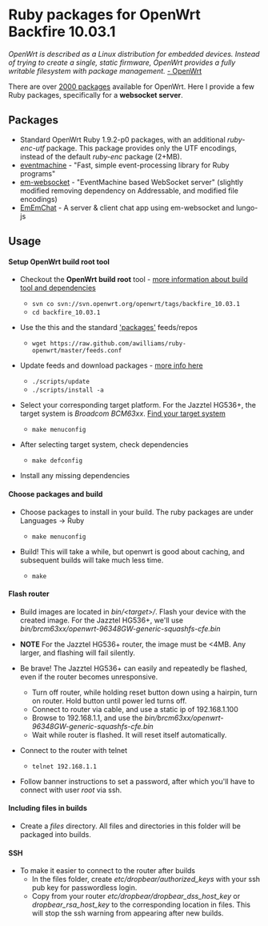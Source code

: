 # Ruby packages for OpenWrt Backfire 10.03.1 #

*OpenWrt is described as a Linux distribution for embedded devices. Instead of trying to create a single, static firmware, OpenWrt provides a fully writable filesystem with package management.* [-  OpenWrt](https://openwrt.org/)

There are over [2000 packages](http://downloads.openwrt.org/backfire/10.03.1/brcm63xx/packages/) available for OpenWrt. Here I provide a few Ruby packages, specifically for a **websocket server**.

## Packages

 * Standard OpenWrt Ruby 1.9.2-p0 packages, with an additional *ruby-enc-utf* package. This package provides only the UTF encodings, instead of the default *ruby-enc* package (2+MB).
 * [eventmachine](https://github.com/awilliams/eventmachine) - "Fast, simple event-processing library for Ruby programs"
 * [em-websocket](https://github.com/awilliams/em-websocket) - "EventMachine based WebSocket server" (slightly modified removing dependency on Addressable, and modified file encodings) 
 * [EmEmChat](https://github.com/awilliams/EmEmChat) - A server & client chat app using em-websocket and lungo-js

## Usage

#### Setup OpenWrt build root tool

 * Checkout the **OpenWrt build root** tool - [more information about build tool and dependencies](http://wiki.openwrt.org/doc/howto/buildroot.exigence)
   * `svn co svn://svn.openwrt.org/openwrt/tags/backfire_10.03.1`
   * `cd backfire_10.03.1`

 * Use the this and the standard ['packages'](http://downloads.openwrt.org/backfire/10.03.1/brcm63xx/packages/) feeds/repos
   * `wget https://raw.github.com/awilliams/ruby-openwrt/master/feeds.conf`

 * Update feeds and download packages - [more info here](http://wiki.openwrt.org/doc/howto/build)
   * `./scripts/update`
   * `./scripts/install -a`

 * Select your corresponding target platform. For the Jazztel HG536+, the target system is *Broadcom BCM63xx*. [Find your target system](http://wiki.openwrt.org/toh/start)
   * `make menuconfig`
 
 * After selecting target system, check dependencies
   * `make defconfig`

 * Install any missing dependencies

#### Choose packages and build

 * Choose packages to install in your build. The ruby packages are under Languages -> Ruby
   * `make menuconfig`

 * Build! This will take a while, but openwrt is good about caching, and subsequent builds will take much less time.
   * `make`

#### Flash router

 * Build images are located in *bin/\<target\>/*. Flash your device with the created image. For the Jazztel HG536+, we'll use *bin/brcm63xx/openwrt-96348GW-generic-squashfs-cfe.bin*
 
 * **NOTE** For the Jazztel HG536+ router, the image must be <4MB. Any larger, and flashing will fail silently.

 * Be brave! The Jazztel HG536+ can easily and repeatedly be flashed, even if the router becomes unresponsive.
   * Turn off router, while holding reset button down using a hairpin, turn on router. Hold button until power led turns off.
   * Connect to router via cable, and use a static ip of 192.168.1.100
   * Browse to 192.168.1.1, and use the *bin/brcm63xx/openwrt-96348GW-generic-squashfs-cfe.bin*
   * Wait while router is flashed. It will reset itself automatically.

 * Connect to the router with telnet
   * `telnet 192.168.1.1`

 * Follow banner instructions to set a password, after which you'll have to connect with user *root* via ssh.

#### Including files in builds

 * Create a *files* directory. All files and directories in this folder will be packaged into builds. 

#### SSH

 * To make it easier to connect to the router after builds
   * In the files folder, create *etc/dropbear/authorized_keys* with your ssh pub key for passwordless login. 
   * Copy from your router *etc/dropbear/dropbear_dss_host_key* or *dropbear_rsa_host_key* to the corresponding location in files. This will stop the ssh warning from appearing after new builds.
